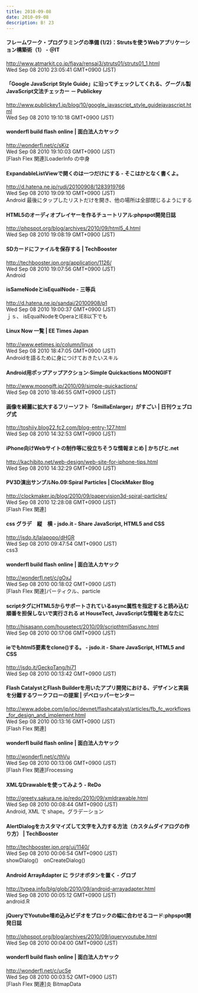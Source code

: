 ```yaml
---
title: 2010-09-08
date: 2010-09-08
description: B! 23
---
```


####  フレームワーク・プログラミングの準備 (1/2)：Strutsを使うWebアプリケーション構築術（1） - ＠IT
http://www.atmarkit.co.jp/fjava/rensai3/struts01/struts01_1.html<br>
Wed Sep 08 2010 23:05:41 GMT+0900 (JST)<br>


#### 「Google JavaScript Style Guide」に沿ってチェックしてくれる、グーグル製JavaScript文法チェッカー － Publickey
http://www.publickey1.jp/blog/10/google_javascript_style_guidejavascript.html<br>
Wed Sep 08 2010 19:10:18 GMT+0900 (JST)<br>


#### wonderfl build flash online | 面白法人カヤック
http://wonderfl.net/c/sKiz<br>
Wed Sep 08 2010 19:10:03 GMT+0900 (JST)<br>
[Flash Flex 関連]LoaderInfo の中身


#### ExpandableListViewで開くのは一つだけにする - そこはかとなく書くよ。
http://d.hatena.ne.jp/rudi/20100908/1283919766<br>
Wed Sep 08 2010 19:09:10 GMT+0900 (JST)<br>
Android 最後にタップしたリストだけを開き、他の場所は全部閉じるようにする


#### HTML5のオーディオプレイヤーを作るチュートリアル:phpspot開発日誌
http://phpspot.org/blog/archives/2010/09/html5_4.html<br>
Wed Sep 08 2010 19:08:19 GMT+0900 (JST)<br>


#### SDカードにファイルを保存する | TechBooster
http://techbooster.jpn.org/application/1126/<br>
Wed Sep 08 2010 19:07:56 GMT+0900 (JST)<br>
Android


#### isSameNodeとisEqualNode - 三等兵
http://d.hatena.ne.jp/sandai/20100908/p1<br>
Wed Sep 08 2010 19:00:37 GMT+0900 (JST)<br>
ｊｓ、 isEqualNodeをOperaとIE8以下でも


#### Linux Now 一覧 | EE Times Japan
http://www.eetimes.jp/column/linux<br>
Wed Sep 08 2010 18:47:05 GMT+0900 (JST)<br>
Androidを語るために身につけておきたいスキル


#### Android用ポップアップアクション·Simple Quickactions MOONGIFT
http://www.moongift.jp/2010/09/simple-quickactions/<br>
Wed Sep 08 2010 18:46:55 GMT+0900 (JST)<br>


#### 画像を綺麗に拡大するフリーソフト「SmillaEnlarger」がすごい | 日刊ウェブログ式
http://toshiiy.blog22.fc2.com/blog-entry-127.html<br>
Wed Sep 08 2010 14:32:53 GMT+0900 (JST)<br>


#### iPhone向けWebサイトの制作等に役立ちそうな情報まとめ | かちびと.net
http://kachibito.net/web-design/web-site-for-iphone-tips.html<br>
Wed Sep 08 2010 14:32:29 GMT+0900 (JST)<br>


####   PV3D演出サンプルNo.09:Spiral Particles | ClockMaker Blog
http://clockmaker.jp/blog/2010/09/papervision3d-spiral-particles/<br>
Wed Sep 08 2010 12:28:08 GMT+0900 (JST)<br>
[Flash Flex 関連]


#### css グラデ　縦　横 - jsdo.it - Share JavaScript, HTML5 and CSS
http://jsdo.it/lalapopo/dHGR<br>
Wed Sep 08 2010 09:47:54 GMT+0900 (JST)<br>
css3


#### wonderfl build flash online | 面白法人カヤック
http://wonderfl.net/c/gOxJ<br>
Wed Sep 08 2010 00:18:02 GMT+0900 (JST)<br>
[Flash Flex 関連]パーティクル、particle


#### scriptタグにHTML5からサポートされているasync属性を指定すると読み込む順番を担保しないで実行される at HouseTect, JavaScriptな情報をあなたに
http://hisasann.com/housetect/2010/09/scripthtml5async.html<br>
Wed Sep 08 2010 00:17:06 GMT+0900 (JST)<br>


#### ieでもhtml5要素をclone()する。 - jsdo.it - Share JavaScript, HTML5 and CSS
http://jsdo.it/GeckoTang/hi71<br>
Wed Sep 08 2010 00:13:42 GMT+0900 (JST)<br>


#### Flash CatalystとFlash Builderを用いたアプリ開発における、デザインと実装を分離するワークフローの提案 | デベロッパーセンター
http://www.adobe.com/jp/joc/devnet/flashcatalyst/articles/fb_fc_workflows_for_design_and_implement.html<br>
Wed Sep 08 2010 00:13:16 GMT+0900 (JST)<br>
[Flash Flex 関連]


#### wonderfl build flash online | 面白法人カヤック
http://wonderfl.net/c/thVu<br>
Wed Sep 08 2010 00:13:06 GMT+0900 (JST)<br>
[Flash Flex 関連]Frocessing


####          XMLなDrawableを使ってみよう - ReDo      
http://greety.sakura.ne.jp/redo/2010/09/xmldrawable.html<br>
Wed Sep 08 2010 00:08:44 GMT+0900 (JST)<br>
Android, XML で shape。グラデーション


#### AlertDialogをカスタマイズして文字を入力する方法（カスタムダイアログの作り方） | TechBooster
http://techbooster.jpn.org/ui/1140/<br>
Wed Sep 08 2010 00:06:54 GMT+0900 (JST)<br>
showDialog()　onCreateDialog()


#### Android ArrayAdapter に ラジオボタンを置く - グロブ
http://typea.info/blg/glob/2010/09/android-arrayadapter.html<br>
Wed Sep 08 2010 00:05:12 GMT+0900 (JST)<br>
android.R


#### jQueryでYoutube埋め込みビデオをブロックの幅に合わせるコード:phpspot開発日誌
http://phpspot.org/blog/archives/2010/09/jqueryyoutube.html<br>
Wed Sep 08 2010 00:04:00 GMT+0900 (JST)<br>


#### wonderfl build flash online | 面白法人カヤック
http://wonderfl.net/c/ucSe<br>
Wed Sep 08 2010 00:03:52 GMT+0900 (JST)<br>
[Flash Flex 関連]炎 BitmapData


